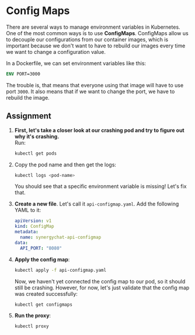 # Config Maps

There are several ways to manage environment variables in Kubernetes. One of the most common ways is to use **ConfigMaps**. ConfigMaps allow us to decouple our configurations from our container images, which is important because we don't want to have to rebuild our images every time we want to change a configuration value.

In a Dockerfile, we can set environment variables like this:

```Dockerfile
ENV PORT=3000
```

The trouble is, that means that everyone using that image will have to use port `3000`. It also means that if we want to change the port, we have to rebuild the image.

## Assignment

1. **First, let's take a closer look at our crashing pod and try to figure out why it's crashing.**  
   Run:

   ```bash
   kubectl get pods
   ```

2. Copy the pod name and then get the logs:

   ```bash
   kubectl logs <pod-name>
   ```

   You should see that a specific environment variable is missing! Let's fix that.

3. **Create a new file**. Let's call it `api-configmap.yaml`. Add the following YAML to it:

   ```yaml
   apiVersion: v1
   kind: ConfigMap
   metadata:
     name: synergychat-api-configmap
   data:
     API_PORT: "8080"
   ```

4. **Apply the config map**:

   ```bash
   kubectl apply -f api-configmap.yaml
   ```

   Now, we haven't yet connected the config map to our pod, so it should still be crashing. However, for now, let's just validate that the config map was created successfully:

   ```bash
   kubectl get configmaps
   ```

5. **Run the proxy**:

   ```bash
   kubectl proxy
   ```
